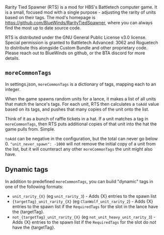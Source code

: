 Rarity Tied Spawner (RTS) is a mod for HBS's Battletech computer game. It is a small, focused mod with a single purpose - adjusting the rarity of units based on their tags. The mod's homepage is https://github.com/BlueWinds/RarityTiedSpawner, where you can always find the most up to date source code.

RTS is distributed under the GNU General Public License v3.0 license. Special permission is granted to Battletech Advanced: 3062 and Roguetech to distribute this alongside Custom Bundle and other proprietary code. Please reach out to BlueWinds on github, or the BTA discord for more details.

## `moreCommonTags`
In settings.json, `moreCommonTags` is a dictionary of tags, mapping each to an integer.

When the game spawns random units for a lance, it makes a list of all units that match the lance's tags. For each unit, RTS then calculates a `toAdd` value based on its tags, and pushes that many copies of the unit onto the list.

Think of it as a bunch of raffle tickets in a hat. If a unit matches a tag in `moreCommonTags`, then RTS puts additional copies of that unit into the hat the game pulls from. Simple.

`toAdd` can be negative in the configuration, but the total can never go below 0. `"unit_never_spawn": -1000` will not remove the initial copy of a unit from the list, but it will counteract any other `moreCommonTags` the unit might also have.

## Dynamic tags

In addition to predefined `moreCommonTags`, you can build "dynamic" tags in one of the following formats:

- `unit_rarity_{X}` (eg `unit_rarity_3`) - Adds {X} entries to the spawn list
- `{targetTag}_unit_rarity_{X}` (eg `ClanWolf_unit_rarity_2`) - Adds {X} entries to the spawn list if the `RequiredTags` for the slot in the lance have the {targetTag}.
- `not_{targetTag}_unit_rarity_{X}` (eg `not_unit_heavy_unit_rarity_3`) - Adds {X} entries to the spawn list if the `RequiredTags` for the slot do *not* have the {targetTag}.
